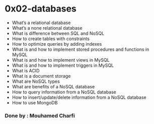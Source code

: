 # 0x02-databases

-    What’s a relational database
-    What’s a none relational database
-    What is difference between SQL and NoSQL
-    How to create tables with constraints
-    How to optimize queries by adding indexes
-    What is and how to implement stored procedures and functions in MySQL
-    What is and how to implement views in MySQL
-    What is and how to implement triggers in MySQL
-    What is ACID
-    What is a document storage
-    What are NoSQL types
-    What are benefits of a NoSQL database
-    How to query information from a NoSQL database
-    How to insert/update/delete information from a NoSQL database
-    How to use MongoDB

### Done by : Mouhamed Charfi